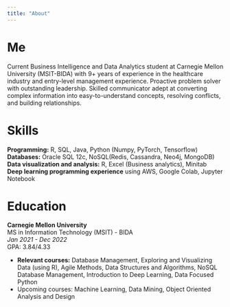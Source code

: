 ```yaml
---
title: "About"
---
```

# Me

Current Business Intelligence and Data Analytics student at Carnegie Mellon University (MSIT-BIDA) with 9+ years of experience in the healthcare industry and entry-level management experience. Proactive problem solver with outstanding leadership. Skilled communicator adept at converting complex information into easy-to-understand concepts, resolving conflicts, and building relationships.

# Skills

**Programming:** R, SQL, Java, Python (Numpy, PyTorch, Tensorflow)
**Databases:** Oracle SQL 12c, NoSQL(Redis, Cassandra, Neo4j, MongoDB)
**Data visualization and analysis:** R, Excel (Business analytics), Minitab
**Deep learning programming experience** using AWS, Google Colab, Jupyter Notebook


# Education

**Carnegie Mellon University**  
MS in Information Technology (MSIT) -  BIDA  
*Jan 2021 - Dec 2022*  
GPA: 3.84/4.33
- **Relevant courses:** Database Management, Exploring and Visualizing Data (using R), Agile Methods, Data Structures and Algorithms, NoSQL Database Management, Introduction to Deep Learning, Data Focused Python
- Upcoming courses: Machine Learning, Data Mining, Object Oriented Analysis and Design

